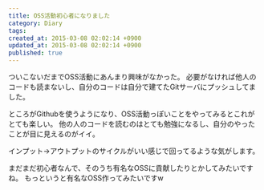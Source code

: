 ```yaml
---
title: OSS活動初心者になりました
category: Diary
tags:
created_at: 2015-03-08 02:02:14 +0900
updated_at: 2015-03-08 02:02:14 +0900
published: true
---
```


ついこないだまでOSS活動にあんまり興味がなかった。
必要がなければ他人のコードも読まないし、自分のコードは自分で建てたGitサーバにプッシュしてました。

ところがGithubを使うようになり、OSS活動っぽいことをやってみるとこれがとても楽しい。
他の人のコードを読むのはとても勉強になるし、自分のやったことが目に見えるのがイイ。

インプット→アウトプットのサイクルがいい感じで回ってるような気がします。

まだまだ初心者なんで、そのうち有名なOSSに貢献したりとかしてみたいですね。
もっというと有名なOSS作ってみたいですw
